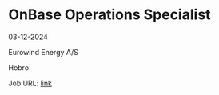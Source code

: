 # OnBase Operations Specialist
03-12-2024

Eurowind Energy A/S

Hobro

Job URL: [link](https://eurowindenergy.com/career?hr=show-job/228475&locale=da_DK#hrskyen)


